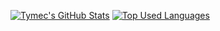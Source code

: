 <!--
[![Tymec's GitHub Stats](https://github-readme-stats.vercel.app/api?username=Tymec&show_icons=true&title_color=f0eff4&text_color=ff007f&icon_color=f0eff4&bg_color=0d1117&hide_border=false&count_private=true)](https://github.com/Tymec)
[![Top Used Languages](https://github-readme-stats.vercel.app/api/top-langs/?username=Tymec&show_icons=true&title_color=f0eff4&text_color=ff007f&icon_color=f0eff4&bg_color=0d1117&hide_border=false&count_private=true&layout=compact&langs_count=10&card_width=445)](https://github.com/Tymec)
-->
[![Tymec's GitHub Stats](https://github-readme-stats.vercel.app/api?username=Tymec&show_icons=true&theme=radical&count_private=true)](https://github.com/Tymec)
[![Top Used Languages](https://github-readme-stats.vercel.app/api/top-langs/?username=Tymec&show_icons=true&theme=radical&count_private=true&layout=compact&card_width=445)](https://github.com/Tymec)
